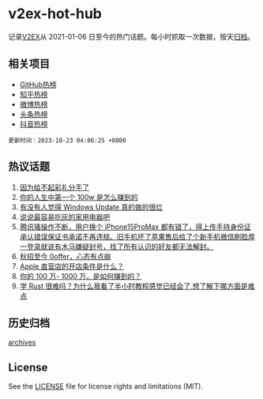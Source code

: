 # v2ex-hot-hub

 记录[V2EX](https://www.v2ex.com/)从 2021-01-06 日至今的热门话题。每小时抓取一次数据，按天[归档](archives)。
 
 ## 相关项目

- [GitHub热榜](https://github.com/lonnyzhang423/github-hot-hub)
- [知乎热榜](https://github.com/lonnyzhang423/zhihu-hot-hub)
- [微博热榜](https://github.com/lonnyzhang423/weibo-hot-hub)
- [头条热榜](https://github.com/lonnyzhang423/toutiao-hot-hub)
- [抖音热榜](https://github.com/lonnyzhang423/douyin-hot-hub)


 `更新时间：2023-10-23 04:06:25 +0800`

## 热议话题

1. [因为给不起彩礼分手了](https://www.v2ex.com/t/984280)
1. [你的人生中第一个 100w 是怎么赚到的](https://www.v2ex.com/t/984185)
1. [有没有人觉得 Windows Update 真的做的很烂](https://www.v2ex.com/t/984228)
1. [说说最容易吃灰的家用电器吧](https://www.v2ex.com/t/984178)
1. [腾讯骚操作不断，用户换个 iPhone15ProMax 都有错了，得上传手持身份证承认错误保证书承诺不再违规。旧手机坏了苹果售后给了个新手机微信刷脸厚一登录就说有木马嫌疑封号，找了所有认识的好友都无法解封。](https://www.v2ex.com/t/984265)
1. [秋招至今 0offer，心态有点崩](https://www.v2ex.com/t/984226)
1. [Apple 直营店的开店条件是什么？](https://www.v2ex.com/t/984222)
1. [你的 100 万- 1000 万，是如何赚到的？](https://www.v2ex.com/t/984254)
1. [学 Rust 很难吗？为什么我看了半小时教程感觉已经会了,想了解下哪方面是难点](https://www.v2ex.com/t/984227)

## 历史归档

[archives](archives)

## License

See the [LICENSE](LICENSE) file for license rights and limitations (MIT).
